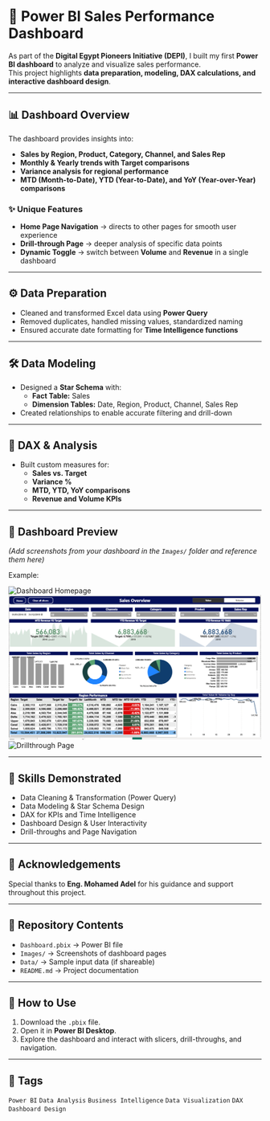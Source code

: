 # 🚀 Power BI Sales Performance Dashboard  

As part of the **Digital Egypt Pioneers Initiative (DEPI)**, I built my first **Power BI dashboard** to analyze and visualize sales performance.  
This project highlights **data preparation, modeling, DAX calculations, and interactive dashboard design**.  

---

## 📊 Dashboard Overview  

The dashboard provides insights into:  
- **Sales by Region, Product, Category, Channel, and Sales Rep**  
- **Monthly & Yearly trends with Target comparisons**  
- **Variance analysis for regional performance**  
- **MTD (Month-to-Date), YTD (Year-to-Date), and YoY (Year-over-Year) comparisons**  

### ✨ Unique Features  
- **Home Page Navigation** → directs to other pages for smooth user experience  
- **Drill-through Page** → deeper analysis of specific data points  
- **Dynamic Toggle** → switch between **Volume** and **Revenue** in a single dashboard  

---

## ⚙️ Data Preparation  
- Cleaned and transformed Excel data using **Power Query**  
- Removed duplicates, handled missing values, standardized naming  
- Ensured accurate date formatting for **Time Intelligence functions**  

---

## 🛠️ Data Modeling  
- Designed a **Star Schema** with:  
  - **Fact Table:** Sales  
  - **Dimension Tables:** Date, Region, Product, Channel, Sales Rep  
- Created relationships to enable accurate filtering and drill-down  

---

## 📐 DAX & Analysis  
- Built custom measures for:  
  - **Sales vs. Target**  
  - **Variance %**  
  - **MTD, YTD, YoY comparisons**  
  - **Revenue and Volume KPIs**  

---

## 📸 Dashboard Preview  
*(Add screenshots from your dashboard in the `Images/` folder and reference them here)*  

Example:  

![Dashboard Homepage](Images/homepage.png)  
![Sales Performance](https://github.com/Ahmed-Attia-div/PowerBI-Sales-Dashboard/blob/main/MainPage)  
![Drillthrough Page](Images/drillthrough.png)  

---

## 🚀 Skills Demonstrated  
- Data Cleaning & Transformation (Power Query)  
- Data Modeling & Star Schema Design  
- DAX for KPIs and Time Intelligence  
- Dashboard Design & User Interactivity  
- Drill-throughs and Page Navigation  

---

## 🙏 Acknowledgements  
Special thanks to **Eng. Mohamed Adel** for his guidance and support throughout this project.  

---

## 📂 Repository Contents  
- `Dashboard.pbix` → Power BI file  
- `Images/` → Screenshots of dashboard pages  
- `Data/` → Sample input data (if shareable)  
- `README.md` → Project documentation  

---

## 📌 How to Use  
1. Download the `.pbix` file.  
2. Open it in **Power BI Desktop**.  
3. Explore the dashboard and interact with slicers, drill-throughs, and navigation.  

---

## 🔖 Tags  
`Power BI` `Data Analysis` `Business Intelligence` `Data Visualization` `DAX` `Dashboard Design`  
